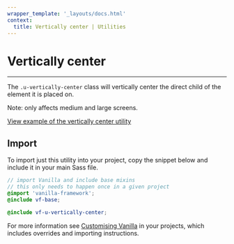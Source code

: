 ```yaml
---
wrapper_template: '_layouts/docs.html'
context:
  title: Vertically center | Utilities
---
```


# Vertically center

<hr>

The `.u-vertically-center` class will vertically center the direct child of the element it is placed on.

Note: only affects medium and large screens.

<div class="embedded-example"><a href="../../docs/examples/utilities/vertically-center.html" class="js-example">
View example of the vertically center utility
</a></div>

## Import

To import just this utility into your project, copy the snippet below and include it in your main Sass file.

```scss
// import Vanilla and include base mixins
// this only needs to happen once in a given project
@import 'vanilla-framework';
@include vf-base;

@include vf-u-vertically-center;
```

For more information see [Customising Vanilla](/docs/customising-vanilla/) in your projects, which includes overrides and importing instructions.
